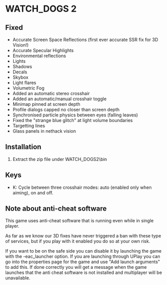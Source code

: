 WATCH_DOGS 2
============

Fixed
-----
- Accurate Screen Space Reflections (first ever accurate SSR fix for 3D Vision!)
- Accurate Specular Highlights
- Environmental reflections
- Lights
- Shadows
- Decals
- Skybox
- Light flares
- Volumetric Fog
- Added an automatic stereo crosshair
- Added an automatic/manual crosshair toggle
- Minimap pinned at screen depth
- Profile dialogs capped no closer than screen depth
- Synchronised particle physics between eyes (falling leaves)
- Fixed the "strange blue glitch" at light volume boundaries
- Targetting lines
- Glass panels in nethack vision

Installation
------------
1. Extract the zip file under WATCH_DOGS2\bin

Keys
----
- K: Cycle between three crosshair modes: auto (enabled only when aiming), on
  and off.

Note about anti-cheat software
------------------------------
This game uses anti-cheat software that is running even while in single player.

As far as we know our 3D fixes have never triggered a ban with these type of
services, but if you play with it enabled you do so at your own risk.

If you want to be on the safe side you can disable it by launching the game
with the -eac_launcher option. If you are launching through UPlay you can go
into the properties page for the game and use "Add launch arguments" to add
this. If done correctly you will get a message when the game launches that the
anti cheat software is not installed and multiplayer will be unavailable.
